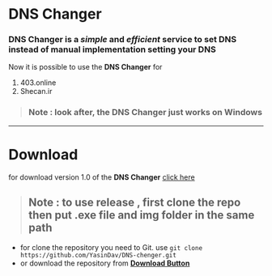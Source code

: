 # **DNS Changer**

### **DNS Changer** is a *simple* and *efficient* service to set DNS instead of manual implementation setting your DNS

Now it is possible to use the **DNS Changer** for
1. 403.online
2. Shecan.ir

> ### **Note** : look after, the **DNS Changer** just works on Windows
---
# **Download**
for download version 1.0 of the **DNS Changer** [click here](https://github.com/YasinDav/DNS-changer/releases/tag/untagged-d185e82bcf023b319cf8)

> ## Note : to use release , first clone the repo then put **.exe file** and **img folder** in the **same path**

- for clone the repository you need to Git. use `git clone https://github.com/YasinDav/DNS-chenger.git`
- or download the repository from [**Download Button**](https://github.com/YasinDav/DNS-changer/archive/refs/heads/main.zip)